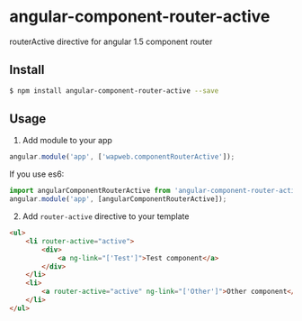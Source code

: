# angular-component-router-active

routerActive directive for angular 1.5 component router

## Install

```bash
$ npm install angular-component-router-active --save
```

## Usage

1. Add module to your app
```javascript
angular.module('app', ['wapweb.componentRouterActive']);
```
If you use es6:
```javascript
import angularComponentRouterActive from 'angular-component-router-active';
angular.module('app', [angularComponentRouterActive]);
```

2. Add `router-active` directive to your template
```html
<ul>
    <li router-active="active">
        <div>
            <a ng-link="['Test']">Test component</a>
        </div>
    </li>
    <li>
        <a router-active="active" ng-link="['Other']">Other component</a>
    </li>
</ul>
```
